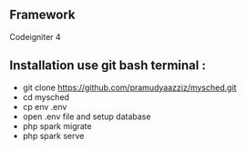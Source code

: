 ## Framework
Codeigniter 4

## Installation use git bash terminal :
- git clone https://github.com/pramudyaazziz/mysched.git
- cd mysched
- cp env .env
- open .env file and setup database
- php spark migrate
- php spark serve
